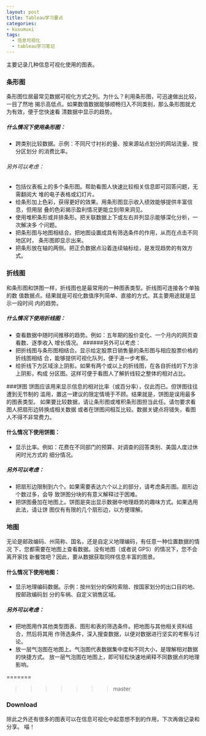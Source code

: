 ```yaml
---
layout: post
title: Tableau学习要点
categories:
- kusumuxi
tags: 
  - 信息可视化
  - tableau学习笔记
---
```


主要记录几种信息可视化使用的图表。


### 条形图

条形图位居最常见数据可视化方式之列。为什么？利用条形图，可迅速做出比较，一目了然地
揭示高低点。如果数值数据能够顺畅归入不同类别，那么条形图就尤为有效，便于您快速看
清数据中显示的趋势。
##### 什么情况下使用条形图：
- 跨类别比较数据。示例：不同尺寸衬衫的量、按来源站点划分的网站流量、按分区划分
的消费比率。
###### 另外可以考虑：
- 包括仪表板上的多个条形图。帮助看图人快速比较相关信息即可回答问题，无需翻阅大
堆的电子表格或幻灯片。
- 给条形加上色彩，获得更好的效果。用条形图显示收入绩效能够提供丰富信息，但用层
叠的色彩揭示盈利情况更能立刻带来洞见。
- 使用堆积条形或并排条形。把关联数据上下或左右并列显示能够深化分析，一次解决多
个问题。
- 把条形图与地图相结合。把地图设置成具有筛选条件的作用，从而在点击不同地区时，
条形图即显示出来。
- 把条形放在轴的两侧。把正负数据点沿着连续轴标绘，是发现趋势的有效方式。

### 折线图
和条形图和饼图一样，折线图也是最常用的一种图表类型。折线图可连接各个单独的数
值数据点。结果就是可视化数值序列简单、直接的方式。其主要用途就是显示一段时间
内的趋势。
##### 什么情况下使用折线图：
- 查看数据中随时间推移的趋势。例如：五年期的股价变化、一个月内的网页查看数、逐季收入
增长情况。
######另外可以考虑：
- 把折线图与条形图相结合。显示给定股票日销售量的条形图与相应股票价格的折线图相结
合，能够提供可视化队列，便于进一步考察。
- 给折线下方区域涂上阴影。如果有两个或以上的折线图，在各自折线的下方涂上阴影，构成
分区图。这样可便于看图人了解折线较之整体的相对占比。


###饼图
饼图应该用来显示信息的相对比率（或百分率），仅此而已。但饼图往往遭到无节制的
滥用，置这一建议的限定情境于不顾。结果就是，饼图是误用最多的图表类型。
如果要比较数据，请让条形图或堆积条形图担当此任。请勿要求看图人把扇形边转换成相关数据
或者在饼图间相互比较。数据关键点将错失，看图人不得不非常费力。
#### 什么情况下使用饼图：
- 显示比率。例如：花费在不同部门的预算、对调查的回答类别、美国人度过休闲时光方式的
细分情况。
##### 另外可以考虑：
- 把扇形边限制到六个。如果需要表达六个以上的部分，请考虑条形图。扇形边个数过多，会导
致饼图分块的有意义解释过于困难。
- 把饼图叠加在地图上。饼图是突出显示数据中地理趋势的趣味方式。如果选用此法，请让饼
图仅有有限的几个扇形边，以方便理解。 

### 地图
无论是邮政编码、州简称、国名，还是自定义地理编码，有任意一种位置数据的情况
下，您都需要在地图上查看数据。没有地图（或者说 GPS）的情况下，您不会离开家找
新餐馆吧？因此，要从数据获取同样信息丰富的图景。
#### 什么情况下使用地图：
- 显示地理编码数据。示例：按州划分的保险索赔、按国家划分的出口目的地、按邮政编码划
分的车祸、自定义销售区域。
##### 另外可以考虑：
- 把地图用作其他类型图表、图形和表的筛选条件。把地图与其他相关资料结合，然后将其用
作筛选条件，深入搜查数据，以便对数据进行坚实的考察与讨论。
- 放一层气泡图在地图上。气泡图代表数据集中度和不同大小，是理解相对数据的快捷方式。
放一层气泡图在地图上，即可轻松快速地阐释不同数据点的地理影响。 

=======

>>>>>>> master
### Download
除此之外还有很多的图表可以在信息可视化中起意想不到的作用，下次再做记录和分享。
喵！